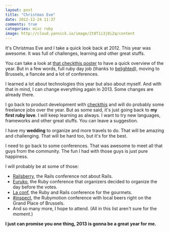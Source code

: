 ```yaml
---
layout: post
title: "Christmas Eve"
date: 2012-12-24 11:37
comments: true
categories: misc ruby
image: http://cloud.yannick.io/image/2t0T1i3j0i2q/content
---
```

It's Christmas Eve and I take a quick look back at 2012.
This year was awesome. It was full of challenges, learning and other great stuffs.

You can take a look at [that checkthis poster](http://checkthis.com/2012-in-12-pictures) to have a quick overview of the year. But in a few words, full ruby day job (thanks to [belighted](http://belighted.com)), moving to Brussels, a fiancée and a lot of conferences.

I learned a lot about technologies this year but also about myself. And with that in mind, I can change everything again in 2013. Some changes are already there.

I go back to product development with [checkthis](http://checkthis.com) and will do probably some freelance jobs over the year. But as some said, it's just going back to **my first ruby love**.
I will keep learning as always. I want to try new languages, frameworks and other great stuffs. You can leave a suggestion.


I have my **wedding** to organize and more travels to do. That will be amazing and challenging. That will be hard too, but it's for the best.

I need to go back to some conferences. That was awesome to meet all that guys from the community. The fun I had with those guys is just pure happiness.

I will probably be at some of those:

* [Railsberry](http://railsberry.com/), the Rails conference not about Rails.
* [Euruko](http://euruko2013.org/), the Ruby conference that organizers decided to organize the day before the votes.
* [La conf](http://2013.la-conf.org/), the Ruby and Rails conference for the gourmets.
* [#inspect](http://www.rubymotion.com/conference/), the Rubymotion conference with local beers right on the Grand Place of Brussels.
* And so many more, I hope to attend. (All in this list aren't sure for the moment.)

**I just can promise you one thing, 2013 is gonna be a great year for me.**

